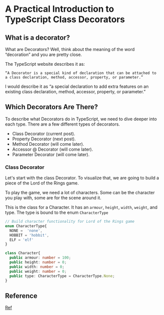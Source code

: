 # A Practical Introduction to TypeScript Class Decorators

## What is a decorator?

What are Decorators? Well, think about the meaning of the word “decoration” and you are pretty close.

The TypeScript website describes it as:

`“A Decorator is a special kind of declaration that can be attached to a class declaration, method, accessor, property, or parameter.”`

I would describe it as “a special declaration to add extra features on an existing class declaration, method, accessor, property, or parameter.”


## Which Decorators Are There?

To describe what Decorators do in TypeScript, we need to dive deeper into each type. There are a few different types of decorators.

- Class Decorator (current post).
- Property Decorator (next post).
- Method Decorator (will come later).
- Accessor @ Decorator (will come later).
- Parameter Decorator (will come later).

### Class Decorator

Let's start with the class Decorator. To visualize that, we are going to build a piece of the Lord of the Rings game.

To play the game, we need a lot of characters. Some can be the character you play with, some are for the scene around it.

This is the class for a Character. It has an `armour`, `height`, `width`, `weight`, and type. The type is bound to the enum `CharacterType`

```ts
// Build character functionality for Lord of the Rings game
enum CharacterType{
  NONE =  'none',
  HOBBIT = 'hobbit',
  ELF = 'elf'
}

class Character{
  public armour: number = 100;
  public height: number = 0;
  public width: number = 0;
  public weight: number = 0;
  public type: CharacterType = CharacterType.None;
}
```

## Reference

[Ref](https://medium.com/better-programming/a-practical-introduction-to-typescript-class-decorators-afb996af0763)